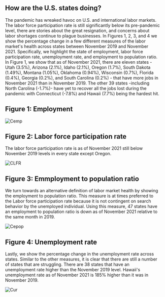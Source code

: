 ## How are the U.S. states doing?
The pandemic has wreaked havoc on U.S. and international labor markets. The labor force participation rate is still significantly below its pre-pandemic level, there are stories about the great resignation, and concerns about labor shortages continue to plague businesses. In Figures 1, 2, 3, and 4 we show the percentage change in a few different measures of the labor market's health across states between November 2019 and November 2021. Specifically, we highlight the state of  employment, labor force participation rate, unemployment rate, and employment to population ratio. In Figure 1, we show that as of November 2021, there are eleven states - Utah (3.5%), Arizona (2.1%), Idaho (2.1%), Oregon (1.7%), South Dakota (1.49%), Montana (1.05%), Oklahoma (0.94%), Wisconsin (0.7%), Florida (0.4%), Georgia (0.2%), and South Carolina (0.2%) - that have more jobs in November 2021 than in November 2019. The other 39 states -including North Carolina (-1.7%)- have yet to recover all the jobs lost during the pandemic with Connecticut (-7.8%) and Hawaii (7.7%) being the hardest hit.

## Figure 1: Employment
![Cemp](https://user-images.githubusercontent.com/94587267/148320754-6fd921fd-0487-475d-9254-db2bbf6cc465.png)


## Figure 2: Labor force participation rate
The labor force participation rate is as of November 2021 still below November 2019 levels in every state except Oregon.

![CLFR](https://user-images.githubusercontent.com/94587267/148320767-96fa114d-d171-43e5-9d8e-f22afdc2c1ad.png)

## Figure 3: Emmployment to population ratio
We turn towards an alternative definition of labor market health by showing the employment to population ratio. This measure is at times preferred to the Labor force participation rate because it is not contingent on search behavior by the unemployed individual. Using this measure, 47 states have an employment to population ratio is down as of November 2021 relative to the same month in 2019. 

![Cepop](https://user-images.githubusercontent.com/94587267/148320786-32fa0956-0ff1-46b7-a6fd-b64c37e841c3.png)


## Figure 4: Unemployment rate
Lastly, we show the percentage change in the unemployment rate across states. Similar to the other measures, it is clear that there are still a number of states that are struggling. There are 38 states that have an unemployment rate higher than the November 2019 level. Hawaii's unemployment rate as of November 2021 is 185\% higher than it was in November 2019.

![Cur](https://user-images.githubusercontent.com/94587267/148320800-ee30d517-0963-4d81-bda5-2af01897841b.png)
